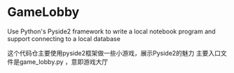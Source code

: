 # GameLobby
Use Python's Pyside2 framework to write a local notebook program and support connecting to a local database 

这个代码仓主要使用pyside2框架做一些小游戏，展示Pyside2的魅力
主要入口文件是game_lobby.py ，意即游戏大厅

